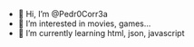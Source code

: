 - 👋 Hi, I’m @Pedr0Corr3a
- 👀 I’m interested in movies, games...
- 🌱 I’m currently learning html, json, javascript
